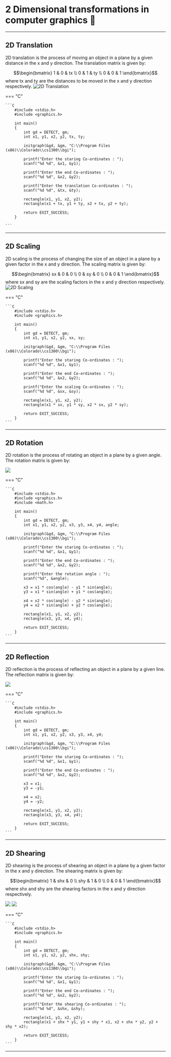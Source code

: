 # 2 Dimensional transformations in computer graphics 🍂

---
## 2D Translation

2D translation is the process of moving an object in a plane by a given distance in the x and y direction. The translation matrix is given by:

$$\begin{bmatrix} 1 & 0 & tx \\ 0 & 1 & ty \\ 0 & 0 & 1 \end{bmatrix}$$
where tx and ty are the distances to be moved in the x and y direction respectively.
![2D Translation](2D-Translation-300x245.png)

=== "C"

    ```C
        #include <stdio.h>
        #include <graphics.h>

        int main() 
        {
            int gd = DETECT, gm;
            int x1, y1, x2, y2, tx, ty;

            initgraph(&gd, &gm, "C:\\Program Files (x86)\\Colorado\\cs1300\\bgi");

            printf("Enter the staring Co-ordinates : ");
            scanf("%d %d", &x1, &y1);

            printf("Enter the end Co-ordinates : ");
            scanf("%d %d", &x2, &y2);

            printf("Enter the translation Co-ordinates : ");
            scanf("%d %d", &tx, &ty);

            rectangle(x1, y1, x2, y2);
            rectangle(x1 + tx, y1 + ty, x2 + tx, y2 + ty);

            return EXIT_SUCCESS;
        }

    ```
---

## 2D Scaling

2D scaling is the process of changing the size of an object in a plane by a given factor in the x and y direction. The scaling matrix is given by:

$$\begin{bmatrix} sx & 0 & 0 \\ 0 & sy & 0 \\ 0 & 0 & 1 \end{bmatrix}$$
where sx and sy are the scaling factors in the x and y direction respectively.
![2D Scaling](Scaling-in-Computer-Graphics-Problem-1-Solution-300x124.png)

=== "C"

    ```C
        #include <stdio.h>
        #include <graphics.h>

        int main() 
        {
            int gd = DETECT, gm;
            int x1, y1, x2, y2, sx, sy;

            initgraph(&gd, &gm, "C:\\Program Files (x86)\\Colorado\\cs1300\\bgi");

            printf("Enter the staring Co-ordinates : ");
            scanf("%d %d", &x1, &y1);

            printf("Enter the end Co-ordinates : ");
            scanf("%d %d", &x2, &y2);

            printf("Enter the scaling Co-ordinates : ");
            scanf("%d %d", &sx, &sy);

            rectangle(x1, y1, x2, y2);
            rectangle(x1 * sx, y1 * sy, x2 * sx, y2 * sy);

            return EXIT_SUCCESS;
        }
    ```
---

## 2D Rotation

2D rotation is the process of rotating an object in a plane by a given angle. The rotation matrix is given by:

![](2d-rotation-l.jpg)

=== "C"

    ```C
        #include <stdio.h>
        #include <graphics.h>
        #include <math.h>

        int main() 
        {
            int gd = DETECT, gm;
            int x1, y1, x2, y2, x3, y3, x4, y4, angle;

            initgraph(&gd, &gm, "C:\\Program Files (x86)\\Colorado\\cs1300\\bgi");

            printf("Enter the staring Co-ordinates : ");
            scanf("%d %d", &x1, &y1);

            printf("Enter the end Co-ordinates : ");
            scanf("%d %d", &x2, &y2);

            printf("Enter the rotation angle : ");
            scanf("%d", &angle);

            x3 = x1 * cos(angle) - y1 * sin(angle);
            y3 = x1 * sin(angle) + y1 * cos(angle);

            x4 = x2 * cos(angle) - y2 * sin(angle);
            y4 = x2 * sin(angle) + y2 * cos(angle);

            rectangle(x1, y1, x2, y2);
            rectangle(x3, y3, x4, y4);

            return EXIT_SUCCESS;
        }
    ```
---

## 2D Reflection

2D reflection is the process of reflecting an object in a plane by a given line. The reflection matrix is given by:

![](mirror_reflection.bmp)

=== "C"
   
    ```C
        #include <stdio.h>
        #include <graphics.h>

        int main() 
        {
            int gd = DETECT, gm;
            int x1, y1, x2, y2, x3, y3, x4, y4;

            initgraph(&gd, &gm, "C:\\Program Files (x86)\\Colorado\\cs1300\\bgi");

            printf("Enter the staring Co-ordinates : ");
            scanf("%d %d", &x1, &y1);

            printf("Enter the end Co-ordinates : ");
            scanf("%d %d", &x2, &y2);

            x3 = x1;
            y3 = -y1;

            x4 = x2;
            y4 = -y2;

            rectangle(x1, y1, x2, y2);
            rectangle(x3, y3, x4, y4);

            return EXIT_SUCCESS;
        }
    ```
---

## 2D Shearing

2D shearing is the process of shearing an object in a plane by a given factor in the x and y direction. The shearing matrix is given by:

$$\begin{bmatrix} 1 & shx & 0 \\ shy & 1 & 0 \\ 0 & 0 & 1 \end{bmatrix}$$
where shx and shy are the shearing factors in the x and y direction respectively.

![](xD.png)
![](yD.png)

=== "C"

    ```C
        #include <stdio.h>
        #include <graphics.h>

        int main() 
        {
            int gd = DETECT, gm;
            int x1, y1, x2, y2, shx, shy;

            initgraph(&gd, &gm, "C:\\Program Files (x86)\\Colorado\\cs1300\\bgi");

            printf("Enter the staring Co-ordinates : ");
            scanf("%d %d", &x1, &y1);

            printf("Enter the end Co-ordinates : ");
            scanf("%d %d", &x2, &y2);

            printf("Enter the shearing Co-ordinates : ");
            scanf("%d %d", &shx, &shy);

            rectangle(x1, y1, x2, y2);
            rectangle(x1 + shx * y1, y1 + shy * x1, x2 + shx * y2, y2 + shy * x2);

            return EXIT_SUCCESS;
        }
    ```
---

